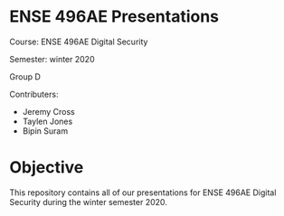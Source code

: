 # ENSE 496AE Presentations

Course: ENSE 496AE Digital Security 

Semester: winter 2020

Group D

Contributers:
- Jeremy Cross
- Taylen Jones 
- Bipin Suram 

# Objective
This repository contains all of our presentations for ENSE 496AE Digital Security during the winter semester 2020.
